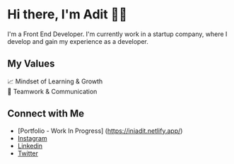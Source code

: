 # Hi there, I'm Adit 👋🏻

I'm a Front End Developer. I'm currently work in a startup company, where I develop and gain my experience as a developer.


## My Values

📈 Mindset of Learning & Growth <br/>
🙌 Teamwork & Communication


## Connect with Me

* [Portfolio - Work In Progress] (https://iniadit.netlify.app/)
* [Instagram](https://www.instagram.com/adit739/)
* [Linkedin](https://www.linkedin.com/in/arieadityanugraha/)
* [Twitter](https://twitter.com/arie739)

<!--
**arieaditya/arieaditya** is a ✨ _special_ ✨ repository because its `README.md` (this file) appears on your GitHub profile.

Here are some ideas to get you started:

- 🔭 I’m currently working on ...
- 🌱 I’m currently learning ...
- 👯 I’m looking to collaborate on ...
- 🤔 I’m looking for help with ...
- 💬 Ask me about ...
- 📫 How to reach me: ...
- 😄 Pronouns: ...
- ⚡ Fun fact: ...
-->
